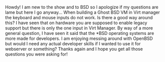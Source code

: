 Howdy! I am new to the show and to BSD so I apologize if my questions are lame but here I go anyway... When building a Ghost BSD VM in Virt manager the keyboard and mouse inputs do not work. Is there a good way around this? I have seen that on hardware you are supposed to enable legacy support but there is only the one input in Virt Manager.  By way of a more general question, I have seen it said that the *BSD operating systems are more made for developers. I am enjoying messing around with OpenBSD but would I need any actual developer skills if I wanted to use it for webserver or something? Thanks again and I hope you get all those questions you were asking for!